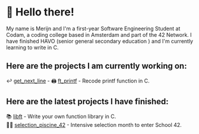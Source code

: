 # 👋 Hello there!

My name is Merijn and I'm a first-year Software Engineering Student at Codam, a coding college based in Amsterdam and part of the 42 Network. I have finished HAVO (senior general secondary education ) and I'm currently learning to write in C.

## Here are the projects I am currently working on:
↩️ [get_next_line](https://github.com/merijnjong/get_next_line) - 
🖨️ [ft_printf](https://github.com/merijnjong/ft_printf) - Recode printf function in C.

## Here are the latest projects I have finished:

📚 [libft](https://github.com/merijnjong/libft) - Write your own function library in C. <br />
🏊‍♂️ [selection_piscine_42](https://github.com/merijnjong/selection_piscine_42) - Intensive selection month to enter School 42. <br />
